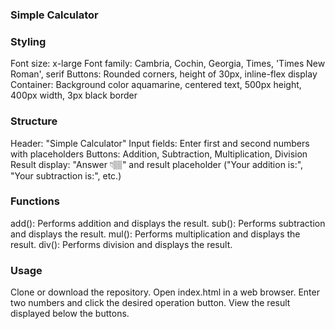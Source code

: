 ### Simple Calculator
### Styling
Font size: x-large
Font family: Cambria, Cochin, Georgia, Times, 'Times New Roman', serif
Buttons: Rounded corners, height of 30px, inline-flex display
Container: Background color aquamarine, centered text, 500px height, 400px width, 3px black border
### Structure
Header: "Simple Calculator"
Input fields: Enter first and second numbers with placeholders
Buttons: Addition, Subtraction, Multiplication, Division
Result display: "Answer 👇🏽" and result placeholder ("Your addition is:", "Your subtraction is:", etc.)
### Functions
add(): Performs addition and displays the result.
sub(): Performs subtraction and displays the result.
mul(): Performs multiplication and displays the result.
div(): Performs division and displays the result.
### Usage
Clone or download the repository.
Open index.html in a web browser.
Enter two numbers and click the desired operation button.
View the result displayed below the buttons.
